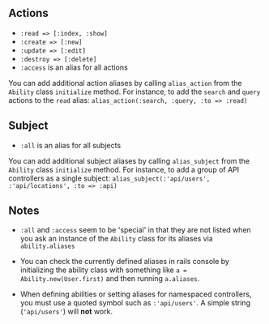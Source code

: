 ## Actions
* `:read => [:index, :show]`
* `:create => [:new]`
* `:update => [:edit]`
* `:destroy => [:delete]`
* `:access` is an alias for all actions

You can add additional action aliases by calling `alias_action` from the `Ability` class `initialize` method. For instance, to add the `search` and `query` actions to the `read` alias: `alias_action(:search, :query, :to => :read)`

## Subject
* `:all` is an alias for all subjects

You can add additional subject aliases by calling `alias_subject` from the `Ability` class `initialize` method. For instance, to add a group of API controllers as a single subject: `alias_subject(:'api/users', :'api/locations', :to => :api)`

## Notes
* `:all` and `:access` seem to be 'special' in that they are not listed when you ask an instance of the `Ability` class for its aliases via `ability.aliases`

* You can check the currently defined aliases in rails console by initializing the ability class with something like `a = Ability.new(User.first)` and then running `a.aliases`.

* When defining abilities or setting aliases for namespaced controllers, you must use a quoted symbol such as `:'api/users'`. A simple string (`'api/users'`) will **not** work.
